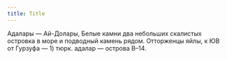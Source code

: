 ```yaml
---
title: Title
---
```


Адалары — Ай-Долары, Белые камни два небольших скалистых островка в море и
подводный камень рядом. Отторженцы яйлы, к ЮВ от Гурзуфа — 1) тюрк. адалар —
острова В–14.
